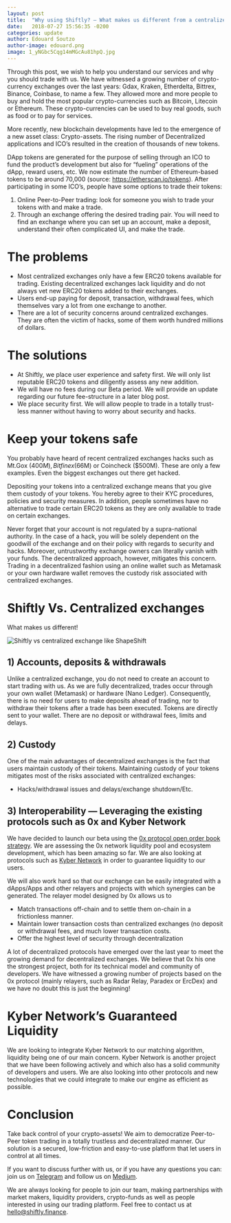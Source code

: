 ```yaml
---
layout: post
title:  "Why using Shiftly? — What makes us different from a centralized exchange like ShapeShift!"
date:   2018-07-27 15:56:35 -0200
categories: update
author: Edouard Soutzo
author-image: edouard.png
image: 1_yNGbc5Cqg14mMGcAu81hpQ.jpg
---
```

Through this post, we wish to help you understand our services and why you should trade with us.
We have witnessed a growing number of crypto-currency exchanges over the last years: Gdax, Kraken, Etherdelta, Bittrex, Binance, Coinbase, to name a few. They allowed more and more people to buy and hold the most popular crypto-currencies such as Bitcoin, Litecoin or Ethereum. These crypto-currencies can be used to buy real goods, such as food or to pay for services.

More recently, new blockchain developments have led to the emergence of a new asset class: Crypto-assets. The rising number of Decentralized applications and ICO’s resulted in the creation of thousands of new tokens.

DApp tokens are generated for the purpose of selling through an ICO to fund the product’s development but also for “fueling” operations of the dApp, reward users, etc. We now estimate the number of Ethereum-based tokens to be around 70,000 (source: https://etherscan.io/tokens). After participating in some ICO’s, people have some options to trade their tokens:
1. Online Peer-to-Peer trading: look for someone you wish to trade your tokens with and make a trade.
2. Through an exchange offering the desired trading pair. You will need to find an exchange where you can set up an account, make a deposit, understand their often complicated UI, and make the trade.

# The problems

- Most centralized exchanges only have a few ERC20 tokens available for trading. Existing decentralized exchanges lack liquidity and do not always vet new ERC20 tokens added to their exchanges.
- Users end-up paying for deposit, transaction, withdrawal fees, which themselves vary a lot from one exchange to another.
- There are a lot of security concerns around centralized exchanges. They are often the victim of hacks, some of them worth hundred millions of dollars.

# The solutions

- At Shiftly, we place user experience and safety first. We will only list reputable ERC20 tokens and diligently assess any new addition.
- We will have no fees during our Beta period. We will provide an update regarding our future fee-structure in a later blog post.
- We place security first. We will allow people to trade in a totally trust-less manner without having to worry about security and hacks.

# Keep your tokens safe

You probably have heard of recent centralized exchanges hacks such as Mt.Gox ($400M), Bitfinex ($66M) or Coincheck ($500M). These are only a few examples. Even the biggest exchanges out there get hacked.

Depositing your tokens into a centralized exchange means that you give them custody of your tokens. You hereby agree to their KYC procedures, policies and security measures. In addition, people sometimes have no alternative to trade certain ERC20 tokens as they are only available to trade on certain exchanges.

Never forget that your account is not regulated by a supra-national authority. In the case of a hack, you will be solely dependent on the goodwill of the exchange and on their policy with regards to security and hacks. Moreover, untrustworthy exchange owners can literally vanish with your funds.
The decentralized approach, however, mitigates this concern. Trading in a decentralized fashion using an online wallet such as Metamask or your own hardware wallet removes the custody risk associated with centralized exchanges.

# Shiftly Vs. Centralized exchanges

What makes us different!

<img class="img-fluid" src="{{site.url}}/assets/img/posts/1_qW_sD2dBbV9KkiHZJ4ZTJw.png" alt="Shiftly vs centralized exchange like ShapeShift"/>

## 1) Accounts, deposits & withdrawals

Unlike a centralized exchange, you do not need to create an account to start trading with us. As we are fully decentralized, trades occur through your own wallet (Metamask) or hardware (Nano Ledger). Consequently, there is no need for users to make deposits ahead of trading, nor to withdraw their tokens after a trade has been executed. Tokens are directly sent to your wallet.
There are no deposit or withdrawal fees, limits and delays.

## 2) Custody

One of the main advantages of decentralized exchanges is the fact that users maintain custody of their tokens. Maintaining custody of your tokens mitigates most of the risks associated with centralized exchanges:

- Hacks/withdrawal issues and delays/exchange shutdown/Etc.

## 3) Interoperability — Leveraging the existing protocols such as 0x and Kyber Network

We have decided to launch our beta using the [0x protocol open order book strategy](https://0xproject.com/wiki#relayer-strategies).
We are assessing the 0x network liquidity pool and ecosystem development, which has been amazing so far. We are also looking at protocols such as [Kyber Network](https://kyber.network/) in order to guarantee liquidity to our users.

We will also work hard so that our exchange can be easily integrated with a dApps/Apps and other relayers and projects with which synergies can be generated.
The relayer model designed by 0x allows us to

- Match transactions off-chain and to settle them on-chain in a frictionless manner.
- Maintain lower transaction costs than centralized exchanges (no deposit or withdrawal fees, and much lower transaction costs.
- Offer the highest level of security through decentralization

A lot of decentralized protocols have emerged over the last year to meet the growing demand for decentralized exchanges. We believe that 0x his one the strongest project, both for its technical model and community of developers. We have witnessed a growing number of projects based on the 0x protocol (mainly relayers, such as Radar Relay, Paradex or ErcDex) and we have no doubt this is just the beginning!

# Kyber Network’s Guaranteed Liquidity

We are looking to integrate Kyber Network to our matching algorithm, liquidity being one of our main concern. Kyber Network is another project that we have been following actively and which also has a solid community of developers and users.
We are also looking into other protocols and new technologies that we could integrate to make our engine as efficient as possible.

# Conclusion

Take back control of your crypto-assets! We aim to democratize Peer-to-Peer token trading in a totally trustless and decentralized manner. Our solution is a secured, low-friction and easy-to-use platform that let users in control at all times.

If you want to discuss further with us, or if you have any questions you can: join us on [Telegram](https://t.me/shiftlyfinance) and follow us on [Medium](https://medium.com/shiftly).

We are always looking for people to join our team, making partnerships with market makers, liquidity providers, crypto-funds as well as people interested in using our trading platform.
Feel free to contact us at hello@shiftly.finance.

